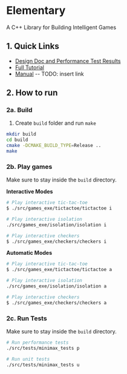 # Elementary

A C++ Library for Building Intelligent Games

## 1. Quick Links
- [Design Doc and Performance Test Results](Design.md)
- [Full Tutorial](https://docs.google.com/document/d/1xOSEW4J4jF1ODMN6chgXa8MjY5u1SJ4KZr2pthdEy44/edit?usp=sharing)
- [Manual]() -- TODO: insert link

## 2. How to run

### 2a. Build
1. Create `build` folder and run `make`
```bash
mkdir build
cd build
cmake -DCMAKE_BUILD_TYPE=Release ..
make
```

### 2b. Play games
Make sure to stay inside the `build` directory.

**Interactive Modes**
```bash
# Play interactive tic-tac-toe
$ ./src/games_exe/tictactoe/tictactoe i

# Play interactive isolation
./src/games_exe/isolation/isolation i

# Play interactive checkers
$ ./src/games_exe/checkers/checkers i
```

**Automatic Modes**
```bash
# Play interactive tic-tac-toe
$ ./src/games_exe/tictactoe/tictactoe a

# Play interactive isolation
./src/games_exe/isolation/isolation a

# Play interactive checkers
$ ./src/games_exe/checkers/checkers a
```

### 2c. Run Tests
Make sure to stay inside the `build` directory.
```bash
# Run performance tests
./src/tests/minimax_tests p

# Run unit tests
./src/tests/minimax_tests u
```
